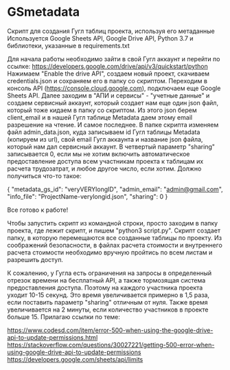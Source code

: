 # GSmetadata

Скрипт для создания Гугл таблиц проекта, используя его метаданные
Используется Google Sheets API, Google Drive API, Python 3.7 и библиотеки, указанные в requirements.txt

Для начала работы необходимо зайти в свой Гугл аккаунт и перейти по ссылке: https://developers.google.com/drive/api/v3/quickstart/python
Нажимаем "Enable the drive API", создаем новый проект, скачиваем credentials.json и сохраняем его в папку со скриптом. Переходим в консоль API (https://console.cloud.google.com), подключаем еще Google Sheets API.
Далее заходим в "АПИ и сервисы" - "учетные данные" и создаем сервисный аккаунт, который создает нам еще один json файл, который тоже кидаем в папку со скриптом. Из этого json берем client_email и в нашей Гугл таблице Metadata даем этому email разрешение на чтение.
И самое последнее. В папке скрипта изменяем файл admin_data.json, куда записываем id Гугл таблицы Metadata (копируем из url), свой email Гугл аккаунта и название json файла, который нам дал сервисный аккаунт. В четвертый параметр "sharing" записывается 0, если мы не хотим включить автоматическое предоставление доступа всем участникам проекта к таблицам их расчета трудозатрат, и любое другое число, если хотим. Должно получиться что-то такое:

{
	"metadata_gs_id": "veryVERYlongID",
    "admin_email": "admin@gmail.com",
    "info_file": "ProjectName-verylongid.json",
    "sharing": 0
}

Все готово к работе!

Чтобы запустить скрипт из командной строки, просто заходим в папку проекта, где лежит скрипт, и пишем "python3 script.py". Скрипт создает папку, в которую перемещаются все созданные таблицы по проекту. Из соображений безопасности, в файлах расчета стоимости и внутреннего расчета стоимости необходимо вручную пройтись по всем листам и разрешить доступ.

К сожалению, у Гугла есть ограничения на запросы в определенный отрезок времени на бесплатный API, а также тормозящая система предоставления доступа. Поэтому на каждого участника проекта уходит 10-15 секунд. Это время увеличивается примерно в 1,5 раза, если поставить параметр "sharing" отличным от нуля. Также время увеличивается на 2 минуты, если количество участников в проекте больше 15. Прилагаю ссылки по теме:

https://www.codesd.com/item/error-500-when-using-the-google-drive-api-to-update-permissions.html
https://stackoverflow.com/questions/30027221/getting-500-error-when-using-google-drive-api-to-update-permissions
https://developers.google.com/sheets/api/limits
